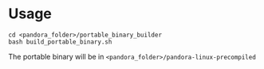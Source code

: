 # Usage

```
cd <pandora_folder>/portable_binary_builder
bash build_portable_binary.sh
```

The portable binary will be in `<pandora_folder>/pandora-linux-precompiled`
